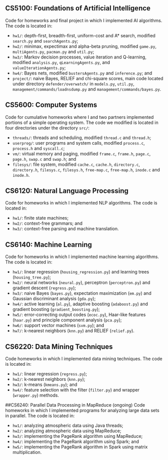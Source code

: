 ## CS5100: Foundations of Artificial Intelligence
Code for homeworks and final project in which I implemented AI algorithms. The code is located in:

* `hw1/`: depth-first, breadth-first, uniform-cost and A\* search, modified `search.py` and `searchAgents.py`;
* `hw2/`: minimax, expectimax and alpha-beta pruning, modified `game.py`, `multiAgents.py`, `pacman.py` and `util.py`;
* `hw3/`: Markov decision processes, value iteration and Q-learning, modified `analysis.py`, `qLearningAgents.py`, and `valueIterationAgents.py`;
* `hw4/`: Bayes nets, modified `bustersAgents.py` and `inference.py`; and
* `project/`: naive Bayes, RELIEF and chi-square scores, main code located under directory `defender/overwatch/` in `models.py`, `util.py`, `management/commands/loadnsdump.py` and `management/commands/bayes.py`. 

## CS5600: Computer Systems
Code for cumulative homeworks where I and two partners implemented portions of a simple operating system. The code we modified is located in four directories under the directory `src/`:

* `threads/`: threads and scheduling, modified `thread.c` and `thread.h`;
* `userprog/`: user programs and system calls, modified `process.c`, ` process.h` and `syscall.c`;
* `vm/`: virtual memory and paging, modified `frame.c`, `frame.h`, `page.c`, `page.h`, `swap.c` and `swap.h`; and
* `filesys/`: file system, modified `cache.c`, `cache.h`, `directory.c`, `directory.h`, `filesys.c`, `filesys.h`, `free-map.c`, `free-map.h`, `inode.c` and `inode.h`.

## CS6120: Natural Language Processing
Code for homeworks in which I implemented NLP algorithms. The code is located in:

* `hw1/`: finite state machines;
* `hw2/`: context-free grammars; and
* `hw3/`: context-free parsing and machine translation.

## CS6140: Machine Learning
Code for homeworks in which I implemented machine learning algorithms. The code is located in:

* `hw1/`: linear regression (`housing_regression.py`) and learning trees (`housing_tree.py`);
* `hw2/`: neural networks (`neural.py`), perceptron (`perceptron.py`) and gradient descent (`regress.py`);
* `hw3/`: naive Bayes (`bayes.py`), expectation maximization (`em.py`) and Gaussian discriminant analysis (`gda.py`);
* `hw4/`: active learning (`al.py`), adaptive boosting (`adaboost.py`) and gradient boosting (`gradient_boosting.py`);
* `hw5/`: error-correcting output codes (`ecoc.py`), Haar-like features (`haar.py`) and principle component analysis (`pca.py`);
* `hw6/`: support vector machines (`svm.py`); and
* `hw7/`: k-nearest neighbors (`knn.py`) and RELIEF (`relief.py`).

## CS6220: Data Mining Techniques
Code homeworks in which I implemented data mining techniques. The code is located in:

* `hw1/`: linear regression (`regress.py`);
* `hw2/`: k-nearest neighbors (`knn.py`);
* `hw3/`: k-means (`kmeans.py`); and
* `hw4/`: feature selection with the filter (`filter.py`) and wrapper (`wrapper.py`) methods.

##CS6240: Parallel Data Processing in MapReduce (ongoing)
Code homeworks in which I implemented programs for analyzing large data sets in parallel. The code is located in:

* `hw1/`: analyzing atmospheric data using Java threads;
* `hw2/`: analyzing atmospheric data using MapReduce;
* `hw3/`: implementing the PageRank algorithm using MapReduce;
* `hw4/`: implementing the PageRank algorithm using Spark; and
* `hw5/`: implementing the PageRank algorithm in Spark using matrix multiplication.
